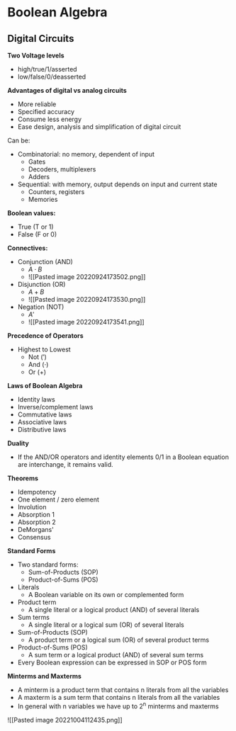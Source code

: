 # Boolean Algebra

## Digital Circuits

**Two Voltage levels**
- high/true/1/asserted
- low/false/0/deasserted

**Advantages of digital vs analog circuits**
- More reliable 
- Specified accuracy
- Consume less energy
- Ease design, analysis and simplification of digital circuit

Can be:
- Combinatorial: no memory, dependent of input
	- Gates
	- Decoders, multiplexers
	- Adders
- Sequential: with memory, output depends on input and current state
	- Counters, registers
	- Memories

**Boolean values:**
- True (T or 1)
- False (F or 0)

**Connectives:**
- Conjunction (AND)
	- $A \cdot B$
	- ![[Pasted image 20220924173502.png]]
- Disjunction (OR)
	- $A + B$
	- ![[Pasted image 20220924173530.png]]
- Negation (NOT)
	- $A'$
	- ![[Pasted image 20220924173541.png]]

**Precedence of Operators**
- Highest to Lowest
	- Not ($'$) 
	- And ($\cdot$)
	- Or ($+$)

**Laws of Boolean Algebra**
- Identity laws
- Inverse/complement laws
- Commutative laws
- Associative laws
- Distributive laws

**Duality**
- If the AND/OR operators and identity elements 0/1 in a Boolean equation are interchange, it remains valid.

**Theorems**
- Idempotency
- One element / zero element
- Involution
- Absorption 1
- Absorption 2
- DeMorgans'
- Consensus

**Standard Forms**
- Two standard forms:
	- Sum-of-Products (SOP)
	- Product-of-Sums (POS)
- Literals
	- A Boolean variable on its own or complemented form
- Product term
	- A single literal or a logical product (AND) of several literals
- Sum terms
	- A single literal or a logical sum (OR) of several literals
- Sum-of-Products (SOP)
	- A product term or a logical sum (OR) of several product terms
- Product-of-Sums (POS)
	- A sum term or a logical product (AND) of several sum terms
- Every Boolean expression can be expressed in SOP or POS form

**Minterms and Maxterms**
- A minterm is a product term that contains n literals from all the variables
- A maxterm is a sum term that contains n literals from all the variables
- In general with n variables we have up to 2<sup>n</sup> minterms and maxterms

![[Pasted image 20221004112435.png]]

